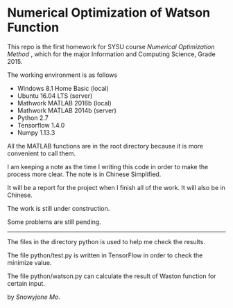 # Numerical Optimization of Watson Function

This repo is the first homework for SYSU course _Numerical Optimization Method_ , which for the major Information and Computing Science, Grade 2015.

The working environment is as follows

- Windows 8.1 Home Basic (local)
- Ubuntu 16.04 LTS (server)
- Mathwork MATLAB 2016b (local)
- Mathwork MATLAB 2014b (server)
- Python 2.7
- Tensorflow 1.4.0
- Numpy 1.13.3

All the MATLAB functions are in the root directory because it is more convenient to call them.

I am keeping a note as the time I writing this code in order to make the process more clear. The note is in Chinese Simplified.

It will be a report for the project when I finish all of the work. It will also be in Chinese.

The work is still under construction.

Some problems are still pending.

----

The files in the directory python is used to help me check the results.

The file python/test.py is written in TensorFlow in order to check the minimize value.

The file python/watson.py can calculate the result of Waston function for certain input.

by _Snowyjone Mo_.
